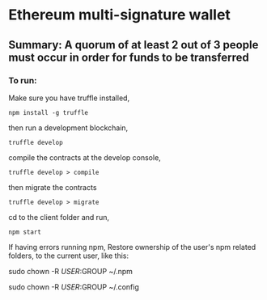 # Ethereum multi-signature wallet

## Summary: A quorum of at least 2 out of 3 people must occur in order for funds to be transferred


### To run:

Make sure you have truffle installed, 

  `npm install -g truffle`

then run a development blockchain,

  `truffle develop`

compile the contracts at the develop console,

  `truffle develop > compile`

then migrate the contracts

  `truffle develop > migrate`

cd to the client folder and run,

  `npm start`







If having errors running npm, 
Restore ownership of the user's npm related folders, to the current user, like this:


  sudo chown -R $USER:$GROUP ~/.npm

  sudo chown -R $USER:$GROUP ~/.config

